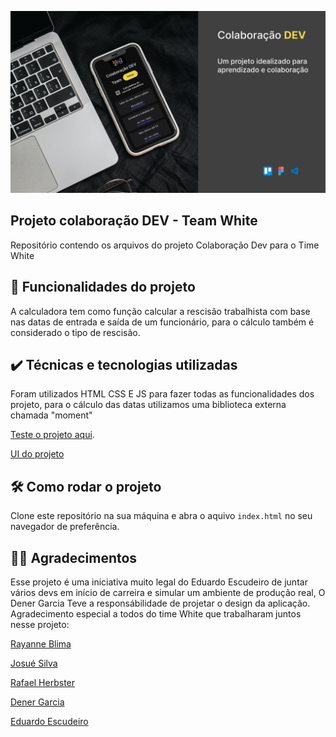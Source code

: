![Calculadora rescisao trabalhista](calculadora-rescisao/assets/cover.png)


## Projeto colaboração DEV - Team White
Repositório contendo os arquivos do projeto Colaboração Dev para o Time White 

## 🔨 Funcionalidades do projeto

A calculadora tem como função calcular a rescisão trabalhista com base nas datas de entrada e saída de um funcionário, para o cálculo também é considerado o tipo de rescisão.

## ✔️ Técnicas e tecnologias utilizadas

Foram utilizados HTML CSS E JS para fazer todas as funcionalidades dos projeto, para o cálculo das datas utilizamos uma biblioteca externa chamada "moment"


[Teste o projeto aqui](https://colaboracaodev-project.github.io/white/novo_projeto/).

[UI do projeto](https://www.behance.net/gallery/161662459/Web-app-Colaboracao-DEV)

## 🛠️ Como rodar o projeto

Clone este repositório na sua máquina e abra o aquivo `index.html` no seu navegador de preferência.


## 🙏🏻 Agradecimentos

Esse projeto é uma iniciativa muito legal do Eduardo Escudeiro de juntar vários devs em início de carreira e simular um ambiente de produção real, O Dener Garcia Teve a responsábilidade de projetar o design da aplicação.
Agradecimento especial a todos do time White que trabalharam juntos nesse projeto:


[Rayanne Blima](https://www.linkedin.com/in/rayanneblima/)

[Josué Silva](https://www.linkedin.com/in/josuedev/)

[Rafael Herbster](https://www.linkedin.com/in/rafael-herbster-3a24291b8/)

[Dener Garcia](https://www.linkedin.com/in/denergarcia/)

[Eduardo Escudeiro](https://www.linkedin.com/in/escuderodev/)







